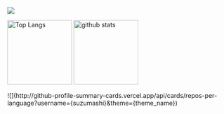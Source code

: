  ![](https://github-profile-summary-cards.vercel.app/api/cards/profile-details?username=suzumashi&theme=2077)

<p align="left"> 
  <img alt="Top Langs" height="147px" src="https://github-readme-stats.vercel.app/api/top-langs/?username=suzumashi&layout=compact&langs_count=6&theme=merko" />
  <img alt="github stats" height="147px" src="https://github-readme-stats.vercel.app/api?username=suzumashi&show_icons=true&theme=merko" /> 
</p>
<p>
 ![](http://github-profile-summary-cards.vercel.app/api/cards/repos-per-language?username={suzumashi}&theme={theme_name})
</p>
